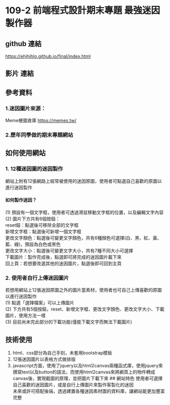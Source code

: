 # 109-2 前端程式設計期末專題 最強迷因製作器
## github 連結
https://ehjhihlo.github.io/final/index.html
## 影片 連結


## 參考資料
### 1.迷因圖片來源：
Meme梗圖倉庫 https://memes.tw/
### 2.歷年同學做的期末專題網站

## 如何使用網站
### 1. 12種迷因圖的迷因製作
網站上附有12張網路上經常被使用的迷因原圖，使用者可點選自己喜歡的原圖以進行迷因製作
#### 如何製作迷因？
(1) 預設有一個文字框，使用者可透過滑鼠移動文字框的位置，以及編輯文字內容  
(2) 圖片下方共有6個按鈕：  
reset鈕：點選後可移除全部的文字框  
新增文字框：點選後可新增一個文字框  
更改文字顏色：點選後可變更文字顏色，共有6種顏色可選擇(白、黑、紅、黃、藍、綠)，預設為白色或黑色  
更改文字大小：點選後可變更文字大小，共有7種不同大小可選擇  
下載圖片：製作完成後，點選即可將完成的迷因圖片載下來  
回上頁：若想要改選其他的迷因圖片，點選後即可回到主頁  
### 2. 使用者自行上傳迷因圖片
若想用網站上12張迷因原圖之外的圖片當素材，使用者也可自己上傳喜歡的原圖以進行迷因製作  
(1) 點選「選擇檔案」可以上傳圖片  
(2) 下方共有5個按鈕，reset、新增文字框、更改文字顏色、更改文字大小、下載圖片，使用方法一樣  
(3) 目前尚未完此部分的下載功能(僅能下載文字而無法下載圖片)  
## 技術使用
1. html、css部分為自己手刻，未套用bootstrap模板  
2. 12張迷因圖片以表格<table>方式做排版  
3. javascript方面，使用了jquery以及html2canvas兩種函式庫，使用jquery來撰寫text以及button的語法，而使用html2canvas來將網頁上的物件轉成canvas後，實現截圖的原理，並把圖片下載下來  ## 網站特色
使用者可選擇自己喜歡的迷因圖片，或是自行上傳圖片來製作客製化的迷因  
未來或許可搭配後端，透過建置各種迷因素材圖的資料庫，讓網站能更加豐富完整  
